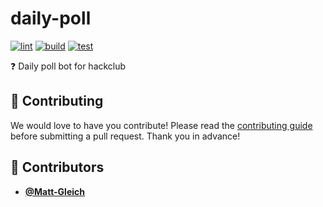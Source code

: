 <!-- DO NOT REMOVE - contributor_list:data:start:["Matt-Gleich"]:end -->

# daily-poll

[![lint](https://github.com/Matt-Gleich/daily-poll/actions/workflows/lint.yml/badge.svg)](https://github.com/Matt-Gleich/daily-poll/actions/workflows/lint.yml)
[![build](https://github.com/Matt-Gleich/daily-poll/actions/workflows/build.yml/badge.svg)](https://github.com/Matt-Gleich/daily-poll/actions/workflows/build.yml)
[![test](https://github.com/Matt-Gleich/daily-poll/actions/workflows/test.yml/badge.svg)](https://github.com/Matt-Gleich/daily-poll/actions/workflows/test.yml)

❓ Daily poll bot for hackclub

## 🙌 Contributing

We would love to have you contribute! Please read the [contributing guide](CONTRIBUTING.md) before submitting a pull request. Thank you in advance!

<!-- prettier-ignore-start -->
<!-- DO NOT REMOVE - contributor_list:start -->
## 👥 Contributors


- **[@Matt-Gleich](https://github.com/Matt-Gleich)**

<!-- DO NOT REMOVE - contributor_list:end -->
<!-- prettier-ignore-end -->
